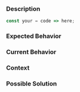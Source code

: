 ### Description

<!-- If you're describing a bug, please let us know the steps to reproduce your problem. -->

```js
const your = code => here;
```

### Expected Behavior

<!-- What should happen or how it should work. -->

### Current Behavior

<!-- What happens instead of the expected behavior. -->

<!-- If suggesting a change, explain the difference from current behavior. -->

### Context

<!-- How has this issue affected you? What are you trying to accomplish? -->

### Possible Solution

<!-- Not obligatory, but suggestions or ideas are always welcome. -->
